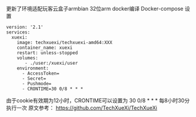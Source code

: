 更新了环境适配玩客云盒子armbian 32位arm docker编译
Docker-compose 设置
```
version: '2.1'
services:
  xuexi:
    image: techxuexi/techxuexi-amd64:XXX
    container_name: xuexi
    restart: unless-stopped
    volumes:
       - ./user:/xuexi/user
    environment:
      - AccessToken=
      - Secret=
      - Pushmode=
      - CRONTIME=30 0/8 * * *
```
由于cookie有效期为12小时，CRONTIME可以设置为 30 0/8 * * * 每8小时30分执行一次
原文参考：
https://github.com/TechXueXi/TechXueXi
